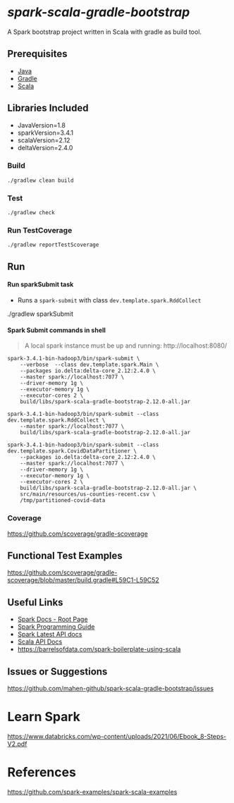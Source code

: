 # _spark-scala-gradle-bootstrap_

A Spark bootstrap project written in Scala with gradle as build tool.

## Prerequisites

- [Java](https://java.com/en/download/)
- [Gradle](https://gradle.org/)
- [Scala](https://www.scala-lang.org/)

## Libraries Included

- JavaVersion=1.8
- sparkVersion=3.4.1
- scalaVersion=2.12
- deltaVersion=2.4.0

### Build

`./gradlew clean build`

### Test

	./gradlew check

### Run TestCoverage

	./gradlew reportTestScoverage

## Run

#### Run sparkSubmit task

- Runs a `spark-submit` with class `dev.template.spark.RddCollect`

./gradlew sparkSubmit

#### Spark Submit commands in shell

> A local spark instance must be up and running: http://localhost:8080/

	spark-3.4.1-bin-hadoop3/bin/spark-submit \
		--verbose  --class dev.template.spark.Main \
		--packages io.delta:delta-core_2.12:2.4.0 \
		--master spark://localhost:7077 \
		--driver-memory 1g \
		--executor-memory 1g \
		--executor-cores 2 \
		build/libs/spark-scala-gradle-bootstrap-2.12.0-all.jar

	spark-3.4.1-bin-hadoop3/bin/spark-submit --class dev.template.spark.RddCollect \
		--master spark://localhost:7077 \
		build/libs/spark-scala-gradle-bootstrap-2.12.0-all.jar

	spark-3.4.1-bin-hadoop3/bin/spark-submit --class dev.template.spark.CovidDataPartitioner \
		--packages io.delta:delta-core_2.12:2.4.0 \
		--master spark://localhost:7077 \
		--driver-memory 1g \
		--executor-memory 1g \
		--executor-cores 2 \
		build/libs/spark-scala-gradle-bootstrap-2.12.0-all.jar \
		src/main/resources/us-counties-recent.csv \
		/tmp/partitioned-covid-data

### Coverage

https://github.com/scoverage/gradle-scoverage

## Functional Test Examples

https://github.com/scoverage/gradle-scoverage/blob/master/build.gradle#L59C1-L59C52

## Useful Links

- [Spark Docs - Root Page](http://spark.apache.org/docs/latest/)
- [Spark Programming Guide](http://spark.apache.org/docs/latest/programming-guide.html)
- [Spark Latest API docs](http://spark.apache.org/docs/latest/api/)
- [Scala API Docs](http://www.scala-lang.org/api/2.12.1/scala/)
- https://barrelsofdata.com/spark-boilerplate-using-scala

## Issues or Suggestions

https://github.com/mahen-github/spark-scala-gradle-bootstrap/issues

# Learn Spark

https://www.databricks.com/wp-content/uploads/2021/06/Ebook_8-Steps-V2.pdf

# References

https://github.com/spark-examples/spark-scala-examples
